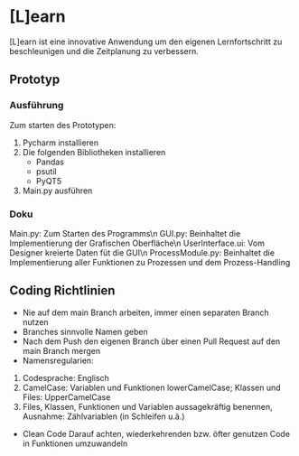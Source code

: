 # [L]earn
[L]earn ist eine innovative Anwendung um den eigenen Lernfortschritt zu beschleunigen und die Zeitplanung zu verbessern.

## Prototyp
### Ausführung
Zum starten des Prototypen:
  1. Pycharm installieren
  2. Die folgenden Bibliotheken installieren
      - Pandas
      - psutil
      - PyQT5
  3. Main.py ausführen

### Doku
Main.py: Zum Starten des Programms\n
GUI.py: Beinhaltet die Implementierung der Grafischen Oberfläche\n
UserInterface.ui: Vom Designer kreierte Daten füt die GUI\n
ProcessModule.py: Beinhaltet die Implementierung aller Funktionen zu Prozessen und dem Prozess-Handling

## Coding Richtlinien
- Nie auf dem main Branch arbeiten, immer einen separaten Branch nutzen
- Branches sinnvolle Namen geben
- Nach dem Push den eigenen Branch über einen Pull Request auf den main Branch mergen
- Namensregularien:
1. Codesprache: Englisch
2. CamelCase: Variablen und Funktionen lowerCamelCase; Klassen und Files: UpperCamelCase
3. Files, Klassen, Funktionen und Variablen aussagekräftig benennen, Ausnahme: Zählvariablen (in Schleifen u.ä.)
- Clean Code
    Darauf achten, wiederkehrenden bzw. öfter genutzen Code in Funktionen umzuwandeln
